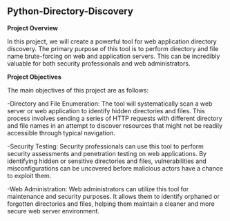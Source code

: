 ## Python-Directory-Discovery
**Project Overview**

In this project, we will create a powerful tool for web application directory discovery. The primary purpose of this tool is to perform directory and file name brute-forcing on web and application servers. This can be incredibly valuable for both security professionals and web administrators.

**Project Objectives**

The main objectives of this project are as follows:

-Directory and File Enumeration: The tool will systematically scan a web server or web application to identify hidden directories and files. This process involves sending a series of HTTP requests with different directory and file names in an attempt to discover resources that might not be readily accessible through typical navigation.

-Security Testing: Security professionals can use this tool to perform security assessments and penetration testing on web applications. By identifying hidden or sensitive directories and files, vulnerabilities and misconfigurations can be uncovered before malicious actors have a chance to exploit them.

-Web Administration: Web administrators can utilize this tool for maintenance and security purposes. It allows them to identify orphaned or forgotten directories and files, helping them maintain a cleaner and more secure web server environment.
